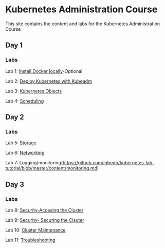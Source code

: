 # Kubernetes Administration Course

This site contains the content and labs for the Kubernetes Administration Course 



## Day 1 

### Labs

Lab 1: [Install Docker locally](labs/01-docker-daemon)-Optional

Lab 2: [Deploy Kubernetes with Kubeadm](labs/k8s-net-labs/index.md)   

Lab 3: [Kubernetes Objects](https://github.com/igbedo/kubernetes-lab-tutorial/blob/master/content/basics.md) 

Lab 4: [Scheduling](https://github.com/igbedo/kubernetes-lab-tutorial/blob/master/content/schedule.md)


## Day 2

### Labs 
Lab 5: [Storage](https://github.com/igbedo/kubernetes-lab-tutorial/blob/master/content/storage.md)

Lab 6: [Networking](https://github.com/igbedo/kubernetes-lab-tutorial/blob/master/content/network.md)

Lab 7: Logging/monitoring(https://github.com/igbedo/kubernetes-lab-tutorial/blob/master/content/monitoring.md)



## Day 3

### Labs 
Lab 8: [Security-Accesing the Cluster](https://github.com/igbedo/kubernetes-lab-tutorial/blob/master/content/secure.md)

Lab 9: [Security- Securing the Clsuter](https://github.com/igbedo/kubernetes-lab-tutorial/blob/master/content/setup.md)

Lab 10: [Cluster Maintenance](https://github.com/igbedo/kubernetes-lab-tutorial/blob/master/content/admin.md)

Lab 11: [Troubleshooting](https://github.com/igbedo/kubernetes-lab-tutorial/blob/master/content/admin.md)

